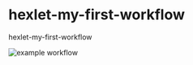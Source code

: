 # hexlet-my-first-workflow
hexlet-my-first-workflow

![example workflow](https://github.com/github/hexlet-my-first-workflow/actions/workflows/github-actions-demo.yml/badge.svg)
